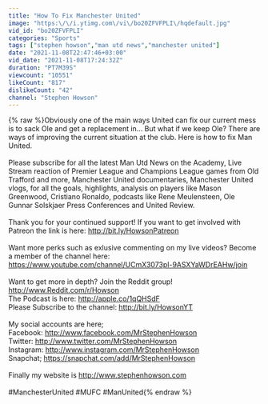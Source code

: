 ```yaml
---
title: "How To Fix Manchester United"
image: "https:\/\/i.ytimg.com\/vi\/bo20ZFVFPLI\/hqdefault.jpg"
vid_id: "bo20ZFVFPLI"
categories: "Sports"
tags: ["stephen howson","man utd news","manchester united"]
date: "2021-11-08T22:47:46+03:00"
vid_date: "2021-11-08T17:24:32Z"
duration: "PT7M39S"
viewcount: "10551"
likeCount: "817"
dislikeCount: "42"
channel: "Stephen Howson"
---
```

{% raw %}Obviously one of the main ways United can fix our current mess is to sack Ole and get a replacement in... But what if we keep Ole? There are ways of improving the current situation at the club. Here is how to fix Man United.<br /><br />Please subscribe for all the latest Man Utd News on the Academy, Live Stream reaction of Premier League and Champions League games from Old Trafford and more, Manchester United documentaries, Manchester United vlogs, for all the goals, highlights, analysis on players like Mason Greenwood, Cristiano Ronaldo, podcasts like Rene Meulensteen, Ole Gunnar Solskjaer Press Conferences and United Review. <br /><br />Thank you for your continued support! If you want to get involved with Patreon the link is here: <a rel="nofollow" target="blank" href="http://bit.ly/HowsonPatreon">http://bit.ly/HowsonPatreon</a><br /><br />Want more perks such as exlusive commenting on my live videos? Become a member of the channel here: <a rel="nofollow" target="blank" href="https://www.youtube.com/channel/UCmX3073pl-9ASXYaWDrEAHw/join">https://www.youtube.com/channel/UCmX3073pl-9ASXYaWDrEAHw/join</a><br /><br />Want to get more in depth? Join the Reddit group! <a rel="nofollow" target="blank" href="http://www.Reddit.com/r/Howson">http://www.Reddit.com/r/Howson</a><br />The Podcast is here: <a rel="nofollow" target="blank" href="http://apple.co/1qQHSdF">http://apple.co/1qQHSdF</a><br />Please Subscribe to the channel: <a rel="nofollow" target="blank" href="http://bit.ly/HowsonYT">http://bit.ly/HowsonYT</a><br /><br />My social accounts are here;<br />Facebook: <a rel="nofollow" target="blank" href="http://www.facebook.com/MrStephenHowson">http://www.facebook.com/MrStephenHowson</a><br />Twitter: <a rel="nofollow" target="blank" href="http://www.twitter.com/MrStephenHowson">http://www.twitter.com/MrStephenHowson</a><br />Instagram: <a rel="nofollow" target="blank" href="http://www.instagram.com/MrStephenHowson">http://www.instagram.com/MrStephenHowson</a><br />Snapchat; <a rel="nofollow" target="blank" href="https://snapchat.com/add/MrStephenHowson">https://snapchat.com/add/MrStephenHowson</a><br /><br />Finally my website is <a rel="nofollow" target="blank" href="http://www.stephenhowson.com">http://www.stephenhowson.com</a><br /><br />#ManchesterUnited #MUFC #ManUnited{% endraw %}

